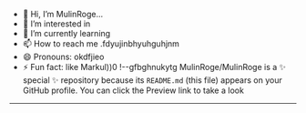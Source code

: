 - 👋 Hi, I’m MulinRoge...
- 👀 I’m interested in 
- 🌱 I’m currently learning
- 📫 How to reach me .fdyujinbhyuhguhjnm
- 😄 Pronouns: okdfjieo
- ⚡ Fun fact: like Markul))0
!--gfbghnukytg
MulinRoge/MulinRoge is a ✨ special ✨ repository because its `README.md` (this file) appears on your GitHub profile.
You can click the Preview link to take a look 
---
